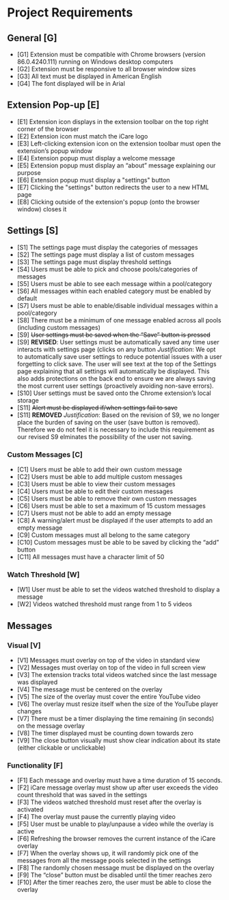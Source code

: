 # Project Requirements

## General [G]
- [G1] Extension must be compatible with Chrome browsers (version 86.0.4240.111) running on Windows desktop computers
- [G2] Extension must be responsive to all browser window sizes
- [G3] All text must be displayed in American English
- [G4] The font displayed will be in Arial

## Extension Pop-up [E]
- [E1] Extension icon displays in the extension toolbar on the top right corner of the browser
- [E2] Extension icon must match the iCare logo
- [E3] Left-clicking extension icon on the extension toolbar must open the extension’s popup window 
- [E4] Extension popup must display a welcome message
- [E5] Extension popup must display an “about” message explaining our purpose 
- [E6] Extension popup must display a "settings" button
- [E7] Clicking the "settings" button redirects the user to a new HTML page
- [E8] Clicking outside of the extension's popup (onto the browser window) closes it

## Settings [S]
- [S1] The settings page must display the categories of messages
- [S2] The settings page must display a list of custom messages
- [S3] The settings page must display threshold settings
- [S4] Users must be able to pick and choose pools/categories of messages
- [S5] Users must be able to see each message within a pool/category
- [S6] All messages within each enabled category must be enabled by default
- [S7] Users must be able to enable/disable individual messages within a pool/category
- [S8] There must be a minimum of one message enabled across all pools (including custom messages)
- [S9] ~~User settings must be saved when the “Save” button is pressed~~
- [S9] **REVISED**: User settings must be automatically saved any time user interacts with settings page (clicks on any button
       _Justification_: We opt to automatically save user settings to reduce potential issues with a user forgetting to click save. The user will see text at the top of the             Settings page explaining that all settings will automatically be displayed. This also adds protections on the back end to ensure we are always saving the most                   current user settings (proactively avoiding non-save errors).
- [S10] User settings must be saved onto the Chrome extension’s local storage
- [S11] ~~Alert must be displayed if/when settings fail to save~~
- [S11] **REMOVED**
       _Justification_: Based on the revision of S9, we no longer place the burden of saving on the user (save button is removed). Therefore we do not feel it is necessary to 
        include this requirement as our revised S9 elminates the possibility of the user not saving.

### Custom Messages [C]
- [C1] Users must be able to add their own custom message
- [C2] Users must be able to add multiple custom messages
- [C3] Users must be able to view their custom messages
- [C4] Users must be able to edit their custom messages
- [C5] Users must be able to remove their own custom messages
- [C6] Users must be able to set a maximum of 15 custom messages
- [C7] Users must not be able to add an empty message
- [C8] A warning/alert must be displayed if the user attempts to add an empty message
- [C9] Custom messages must all belong to the same category
- [C10] Custom messages must be able to be saved by clicking the “add” button
- [C11] All messages must have a character limit of 50

### Watch Threshold [W]
- [W1] User must be able to set the videos watched threshold to display a message
- [W2] Videos watched threshold must range from 1 to 5 videos

## Messages

### Visual [V]
- [V1] Messages must overlay on top of the video in standard view
- [V2] Messages must overlay on top of the video in full screen view
- [V3] The extension tracks total videos watched since the last message was displayed
- [V4] The message must be centered on the overlay
- [V5] The size of the overlay must cover the entire YouTube video
- [V6] The overlay must resize itself when the size of the YouTube player changes
- [V7] There must be a timer displaying the time remaining (in seconds) on the message overlay
- [V8] The timer displayed must be counting down towards zero
- [V9] The close button visually must show clear indication about its state (either clickable or unclickable) 

### Functionality [F]
- [F1] Each message and overlay must have a time duration of 15 seconds.
- [F2] iCare message overlay must show up after user exceeds the video count threshold that was saved in the settings
- [F3] The videos watched threshold must reset after the overlay is activated
- [F4] The overlay must pause the currently playing video
- [F5] User must be unable to play/unpause a video while the overlay is active
- [F6] Refreshing the browser removes the current instance of the iCare overlay
- [F7] When the overlay shows up, it will randomly pick one of the messages from all the message pools selected in the settings
- [F8] The randomly chosen message must be displayed on the overlay
- [F9] The “close” button must be disabled until the timer reaches zero
- [F10] After the timer reaches zero, the user must be able to close the overlay
